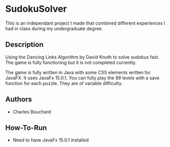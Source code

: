 # SudokuSolver

This is an independant project I made that combined different experiences I had in class during my undergraduate degree. 

## Description

Using the Dancing Links Algorithm by David Knuth to solve sudokus fast. The game is fully functioning but it is not completed currently.

The game is fully written in Java with some CSS elements written for JavaFX. It uses JavaFx 15.0.1. You can fully play the 99 levels
with a save function for each puzzle. They are of variable difficulty.

## Authors

 * Charles Bouchard

## How-To-Run

* Need to have JavaFx 15.0.1 installed

